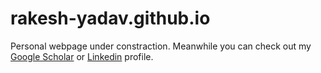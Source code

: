 # rakesh-yadav.github.io
Personal webpage under constraction. 
Meanwhile you can check out my [Google Scholar](https://scholar.google.com/citations?user=zVq7oCIAAAAJ&hl=en&oi=sra) or [Linkedin](https://www.linkedin.com/in/ryadav16) profile.
